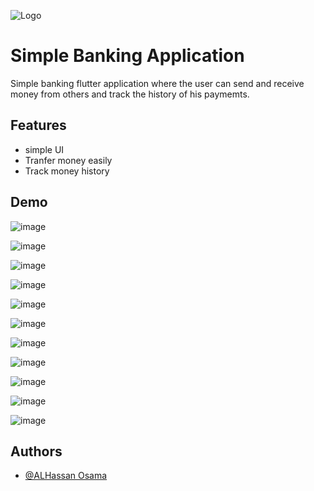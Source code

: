 
![Logo](https://northeurope1-mediap.svc.ms/transform/thumbnail?provider=spo&farmid=188840&inputFormat=png&cs=MDAwMDAwMDAtMDAwMC0wMDAwLTAwMDAtMDAwMDQ4MTcxMGE0fFNQTw&docid=https%3A%2F%2Fmy.microsoftpersonalcontent.com%2F_api%2Fv2.0%2Fdrives%2Fb!gIxvGiUVF0-seaK9nCvdB8xadOM_v1dLs0wxh-yRDP2VzpHn75pDQpl1HJl7HaAc%2Fitems%2F01JHOYB44NX7LORHCGCJDJH4LNMWXK4S3B%3Ftempauth%3Dv1e.eyJzaXRlaWQiOiIxYTZmOGM4MC0xNTI1LTRmMTctYWM3OS1hMmJkOWMyYmRkMDciLCJhcHBpZCI6IjAwMDAwMDAwLTAwMDAtMDAwMC0wMDAwLTAwMDA0ODE3MTBhNCIsImF1ZCI6IjAwMDAwMDAzLTAwMDAtMGZmMS1jZTAwLTAwMDAwMDAwMDAwMC9teS5taWNyb3NvZnRwZXJzb25hbGNvbnRlbnQuY29tQDkxODgwNDBkLTZjNjctNGM1Yi1iMTEyLTM2YTMwNGI2NmRhZCIsImV4cCI6IjE3MjY0NTU2MDAifQ.-ElMp-NccntiQ4xz0mvLDXn8vhw47vQZTEwWTxfcB2lJb0mDgYvLpfmHuy9asL1V5ffyKXoToAe5RtARsia8G17OQTgS3ZNbUA6QQVaf1wFM6BTb0qVo-E6YOnwLBZwQhcfBUBmwEMPwfnCbvERHOicZpCaYiMWlhiQnVwKqcJs_RT5ejmT3Flpa5HCBF-dXCOv7YsxYSsW6eYA3RpTo2NFAuYvsK2cqHv2N6MsHvl_6aQzvBFdO1cGYRtk6X7cr_X2zf-gGr7Ms8Q7QP3lbKu2kwX7vmxP7OQ6byjraxBM1WIy70BJtYwg2ecjC7RqAo53LgoPu5d0SYdKGaz5Ts6zpksj3Tg_uS40FyGqJdKFRfWiIdjkshK4oosOYa7PR.RINKcQPU1MSHNhnWIDvm2L7-L8Mvt0T8pMi8WeSFUbk%26version%3DPublished&cb=63862038989&encodeFailures=1&width=1366&height=575)


# Simple Banking Application
Simple banking flutter application where the user can send and receive money from others and track the history of his paymemts.


## Features

- simple UI
- Tranfer money easily
- Track money history


## Demo
![image](https://northeurope1-mediap.svc.ms/transform/thumbnail?provider=spo&farmid=188840&inputFormat=png&cs=MDAwMDAwMDAtMDAwMC0wMDAwLTAwMDAtMDAwMDQ4MTcxMGE0fFNQTw&docid=https%3A%2F%2Fmy.microsoftpersonalcontent.com%2F_api%2Fv2.0%2Fdrives%2Fb!gIxvGiUVF0-seaK9nCvdB8xadOM_v1dLs0wxh-yRDP2VzpHn75pDQpl1HJl7HaAc%2Fitems%2F01JHOYB47IERQIJUIBYFEKCYA74C6P5MY5%3Ftempauth%3Dv1e.eyJzaXRlaWQiOiIxYTZmOGM4MC0xNTI1LTRmMTctYWM3OS1hMmJkOWMyYmRkMDciLCJhcHBpZCI6IjAwMDAwMDAwLTAwMDAtMDAwMC0wMDAwLTAwMDA0ODE3MTBhNCIsImF1ZCI6IjAwMDAwMDAzLTAwMDAtMGZmMS1jZTAwLTAwMDAwMDAwMDAwMC9teS5taWNyb3NvZnRwZXJzb25hbGNvbnRlbnQuY29tQDkxODgwNDBkLTZjNjctNGM1Yi1iMTEyLTM2YTMwNGI2NmRhZCIsImV4cCI6IjE3MjY0NTU2MDAifQ.JLqkabsYQL5XPwUg1INrTJgeaO0PqN5GJMaTtmGPpo_BaTjXcmXaZmuKIXcDOa8t7MwARynvdJ3mPB8PAkP4VCgXRyuE9mtLJeAiSksjVTbndzj4KolxBEhWbFMb2qhP3UIut6PumQUE5wRXjBPnFLtyOJIkm-JtWCyVbgMIGjFlQYxehnaq2lW3jrkryBIEyMN5EmW5UFQ1gNjDW5jqSYL6JDcSHcPgDI6iwazYOKnAKntlnd0pTUo-R0KcONIZoOP-9Zl1Wlh9k7oxkjg31XDWQjq0Gn3z39jLBZdPlRvK3p2qpOPtDBICrmXj_4nV-OT6AZy7M9wzpFHv_7wf_R1IsSq--xjZ9K97BEFh07cEwqfXEft5SVXjLNQNcotj.zHLakZLKHh9FnUFCD2zjycgcboN5LyaICCg3LrwP7hA%26version%3DPublished&cb=63862037710&encodeFailures=1&width=1366&height=575)

![image](https://northeurope1-mediap.svc.ms/transform/thumbnail?provider=spo&farmid=188840&inputFormat=png&cs=MDAwMDAwMDAtMDAwMC0wMDAwLTAwMDAtMDAwMDQ4MTcxMGE0fFNQTw&docid=https%3A%2F%2Fmy.microsoftpersonalcontent.com%2F_api%2Fv2.0%2Fdrives%2Fb!gIxvGiUVF0-seaK9nCvdB8xadOM_v1dLs0wxh-yRDP2VzpHn75pDQpl1HJl7HaAc%2Fitems%2F01JHOYB44RIYRFPRKSPFB2VPFH4FFYKUPV%3Ftempauth%3Dv1e.eyJzaXRlaWQiOiIxYTZmOGM4MC0xNTI1LTRmMTctYWM3OS1hMmJkOWMyYmRkMDciLCJhcHBpZCI6IjAwMDAwMDAwLTAwMDAtMDAwMC0wMDAwLTAwMDA0ODE3MTBhNCIsImF1ZCI6IjAwMDAwMDAzLTAwMDAtMGZmMS1jZTAwLTAwMDAwMDAwMDAwMC9teS5taWNyb3NvZnRwZXJzb25hbGNvbnRlbnQuY29tQDkxODgwNDBkLTZjNjctNGM1Yi1iMTEyLTM2YTMwNGI2NmRhZCIsImV4cCI6IjE3MjY0NTU2MDAifQ.BhhSFdTy_lzqinyFkN3rXctlYw_1pPfcNOJZA4cEsB5bOlUaWj4_AZADcYSSE1TIJ4A1D0Mkl-yP9rl79AvpXcuKNP54qC1IBVe6IgGCrenc6mYnAtuwMy1Waqp7kF8IeOXLtrPSCaQpZxqg--qPrfydK76yLz_SVTVorVMB-kq5sRR4gztHsFsAqLZiV4s96kHH2qxjEic3S8mgyt22T8x7MrkcbIPDk4IX81la_YelnSJQUD2xuO6HcJcYHE_CkswRwnchWuKI1bZSlK2ehwJH4-fCqOOsS6IS4O8EETagG4tqwOuuHkM4uous9-WUnWM-O-dArA_ImmI8Eu4PZDsAZLuViX4aMsRRVis8jYNmi3GbWpvnBx8Q2tn0kSfq.DaHy35z-0i7RSP8_XGi89-norzLieoAjdzr1t8VJPfg%26version%3DPublished&cb=63862037711&encodeFailures=1&width=1366&height=575)

![image](https://northeurope1-mediap.svc.ms/transform/thumbnail?provider=spo&farmid=188840&inputFormat=png&cs=MDAwMDAwMDAtMDAwMC0wMDAwLTAwMDAtMDAwMDQ4MTcxMGE0fFNQTw&docid=https%3A%2F%2Fmy.microsoftpersonalcontent.com%2F_api%2Fv2.0%2Fdrives%2Fb!gIxvGiUVF0-seaK9nCvdB8xadOM_v1dLs0wxh-yRDP2VzpHn75pDQpl1HJl7HaAc%2Fitems%2F01JHOYB45BHDLBNRZULBEKJNEZERANYZWX%3Ftempauth%3Dv1e.eyJzaXRlaWQiOiIxYTZmOGM4MC0xNTI1LTRmMTctYWM3OS1hMmJkOWMyYmRkMDciLCJhcHBpZCI6IjAwMDAwMDAwLTAwMDAtMDAwMC0wMDAwLTAwMDA0ODE3MTBhNCIsImF1ZCI6IjAwMDAwMDAzLTAwMDAtMGZmMS1jZTAwLTAwMDAwMDAwMDAwMC9teS5taWNyb3NvZnRwZXJzb25hbGNvbnRlbnQuY29tQDkxODgwNDBkLTZjNjctNGM1Yi1iMTEyLTM2YTMwNGI2NmRhZCIsImV4cCI6IjE3MjY0NTU2MDAifQ.keuQfajZEt3bFF2HPkujKuYBgTEFqABJKFlVG2YKQWhpSIH0f6HXvm8mbqIo0wmiKundn44aXUyPiVuWzOocOsLaKHehi6oLSZkSM5C42S2OHIO6OaYiWlo1CD_ygFkPbnCuh55dBxnOH1zANo5X_c7hpQnGB4jlr7LYQP4R6JIKqgWC2qAFMNoJmy9d_RUdFKLk1ByEpT5R5AztNhPSzlCnyx8mibPWqY3vq5CBGqs1U1DtBy76AMFmX-qPPELsIg74B19GxBfCZa3wS_k-mu6SVjSq7HLF4uhuXcvZcGmevq9WQtL0rLEJLqbVG-UX-Lnt7HPqpEDDHX6BWhY5Z_eU5la0AIC96llcvERnFGjw1Nsy5dHuNYmEzhXElhsM.r6jAd6k2iVqPB0q99j4n4cRlS4sUBLcTyeaF8At06TM%26version%3DPublished&cb=63862037711&encodeFailures=1&width=1366&height=575)

![image](https://northeurope1-mediap.svc.ms/transform/thumbnail?provider=spo&farmid=188840&inputFormat=png&cs=MDAwMDAwMDAtMDAwMC0wMDAwLTAwMDAtMDAwMDQ4MTcxMGE0fFNQTw&docid=https%3A%2F%2Fmy.microsoftpersonalcontent.com%2F_api%2Fv2.0%2Fdrives%2Fb!gIxvGiUVF0-seaK9nCvdB8xadOM_v1dLs0wxh-yRDP2VzpHn75pDQpl1HJl7HaAc%2Fitems%2F01JHOYB45EWS32BV6IQFHYOWACN74MRHE5%3Ftempauth%3Dv1e.eyJzaXRlaWQiOiIxYTZmOGM4MC0xNTI1LTRmMTctYWM3OS1hMmJkOWMyYmRkMDciLCJhcHBpZCI6IjAwMDAwMDAwLTAwMDAtMDAwMC0wMDAwLTAwMDA0ODE3MTBhNCIsImF1ZCI6IjAwMDAwMDAzLTAwMDAtMGZmMS1jZTAwLTAwMDAwMDAwMDAwMC9teS5taWNyb3NvZnRwZXJzb25hbGNvbnRlbnQuY29tQDkxODgwNDBkLTZjNjctNGM1Yi1iMTEyLTM2YTMwNGI2NmRhZCIsImV4cCI6IjE3MjY0NTU2MDAifQ.NbwKT0mOr1AzpFKWO4sBgQvRsc71ZSkTXSrBwY7zaFluzwxx23-uRcGZT-ZRUPzUvfvfY8JAey_aqUJp8gTq2il6EZ9-lvH-4BCJgzqsqxLgnu_YJCI6o_iIXigpdm6YJx_i3tQghNJYt2wMp8zSoOcFoEkCd1FdK0FFeM9n4sRvxilAQP3XUHlKk9sDaQUR154muDFfrGm14sfh0F7e0km4rsEdNwalS-MEiWQmTV-arkWCvWdEKQMs12--M9M-0jxWBdUbuyxtE7SQSlJmnxR4rPIxnppV4Be9Sxg9GjABSdtMexgvko9llb1x8jkAfwikRK2bl4ymboqTqUPwIJ3VYcw3bwsH7AFujR97r0kj_VoY4pzmV59O0B76Isvy.d5jiMG6liyy4j2ZTPMOQlklU8M8oe7Dt9AODZEFwWZ0%26version%3DPublished&cb=63862037712&encodeFailures=1&width=1721&height=724)

![image](https://northeurope1-mediap.svc.ms/transform/thumbnail?provider=spo&farmid=188840&inputFormat=png&cs=MDAwMDAwMDAtMDAwMC0wMDAwLTAwMDAtMDAwMDQ4MTcxMGE0fFNQTw&docid=https%3A%2F%2Fmy.microsoftpersonalcontent.com%2F_api%2Fv2.0%2Fdrives%2Fb!gIxvGiUVF0-seaK9nCvdB8xadOM_v1dLs0wxh-yRDP2VzpHn75pDQpl1HJl7HaAc%2Fitems%2F01JHOYB43KTPDTK2CWGBGIP3WE6ISUPCQH%3Ftempauth%3Dv1e.eyJzaXRlaWQiOiIxYTZmOGM4MC0xNTI1LTRmMTctYWM3OS1hMmJkOWMyYmRkMDciLCJhcHBpZCI6IjAwMDAwMDAwLTAwMDAtMDAwMC0wMDAwLTAwMDA0ODE3MTBhNCIsImF1ZCI6IjAwMDAwMDAzLTAwMDAtMGZmMS1jZTAwLTAwMDAwMDAwMDAwMC9teS5taWNyb3NvZnRwZXJzb25hbGNvbnRlbnQuY29tQDkxODgwNDBkLTZjNjctNGM1Yi1iMTEyLTM2YTMwNGI2NmRhZCIsImV4cCI6IjE3MjY0NTU2MDAifQ.GhMRVFGqa0JE3DhTVcXhafbCEVyT5ySk9Rbb8jXCbZ8iGDDdWbf2NVZ1sVBXNWgqx-78NM-HC1mAb8OYpCPudiPGohOLAOWTSaebyrRgbhrF6_jwwzzsy1ELBL0jF3EbqgJEWrxja9FN_Jkp5y4bNDrJngB84P-vb_lvKPpYxADIatEsUcHnPxiQhhw2IyU1fUdF6n4Tgzld_0yX0WnqgD7_rhupgJ2XikpnsPxD_6Qy3-FXStwIkcNuxXJ6p-9TmfqxeqCVxTBjF3WCRwKjAUFa03UDLiMmxj-uAVQglIPUVv1PJURCv-NXp0yjZhb4QDncTsLu7JeSnKrKVP8dxuy_jwLtbeJzloI1H09AAuiPAckR0b-kPWlyKIphVjdm.VTioz0PYf-ttnkv4iKCRZ2XKHNipQ62t4AJT6_9jTjs%26version%3DPublished&cb=63862037712&encodeFailures=1&width=1366&height=575)

![image](https://northeurope1-mediap.svc.ms/transform/thumbnail?provider=spo&farmid=188840&inputFormat=png&cs=MDAwMDAwMDAtMDAwMC0wMDAwLTAwMDAtMDAwMDQ4MTcxMGE0fFNQTw&docid=https%3A%2F%2Fmy.microsoftpersonalcontent.com%2F_api%2Fv2.0%2Fdrives%2Fb!gIxvGiUVF0-seaK9nCvdB8xadOM_v1dLs0wxh-yRDP2VzpHn75pDQpl1HJl7HaAc%2Fitems%2F01JHOYB45JN2QNUGM535G3ZKCNFB7TKRYZ%3Ftempauth%3Dv1e.eyJzaXRlaWQiOiIxYTZmOGM4MC0xNTI1LTRmMTctYWM3OS1hMmJkOWMyYmRkMDciLCJhcHBpZCI6IjAwMDAwMDAwLTAwMDAtMDAwMC0wMDAwLTAwMDA0ODE3MTBhNCIsImF1ZCI6IjAwMDAwMDAzLTAwMDAtMGZmMS1jZTAwLTAwMDAwMDAwMDAwMC9teS5taWNyb3NvZnRwZXJzb25hbGNvbnRlbnQuY29tQDkxODgwNDBkLTZjNjctNGM1Yi1iMTEyLTM2YTMwNGI2NmRhZCIsImV4cCI6IjE3MjY0NTU2MDAifQ._VD1aSSLd8Yd_mzIjiz1uZ57hoiwDXvyLXZGSWuuj6LGX76lXFkyujjfEX0pnDDg9A-jof5NZaq08jWhj6YuF3S7lBUxlAOQWdCGqnZtc18Wj64qSb7j81YePOzWXOrAEl5VxOd6dIAnKxOxNNEPSeBdpcxPt-7nzZt7oMiqHNIDdF2VIJbEFbI9kknVv1pCuJYmZMTmCDWyQsCQUVfF7sHOfWzs2FJoUbyNtQ2N5wSro3v-9Uay_NSgxvXL4K8WvGqZQhRzc5rLmj8oTBTWTsY_nEfa_B35-5QO4_7D4o-eyB24_uOag-JeUsI1DfuDANpGs4UOpr-sit02S9wpMas14OIDlWaTzzz9HbXPRDvcCC753R20IEwSQLKEoEil.k5LND4pKtaA0L5SPGiLqbognnWzWpiNP2Qv_dc4tLWQ%26version%3DPublished&cb=63862037714&encodeFailures=1&width=1366&height=575)

![image](https://northeurope1-mediap.svc.ms/transform/thumbnail?provider=spo&farmid=188840&inputFormat=png&cs=MDAwMDAwMDAtMDAwMC0wMDAwLTAwMDAtMDAwMDQ4MTcxMGE0fFNQTw&docid=https%3A%2F%2Fmy.microsoftpersonalcontent.com%2F_api%2Fv2.0%2Fdrives%2Fb!gIxvGiUVF0-seaK9nCvdB8xadOM_v1dLs0wxh-yRDP2VzpHn75pDQpl1HJl7HaAc%2Fitems%2F01JHOYB45BK54FZBRXVJEIHMSTC6USIR5W%3Ftempauth%3Dv1e.eyJzaXRlaWQiOiIxYTZmOGM4MC0xNTI1LTRmMTctYWM3OS1hMmJkOWMyYmRkMDciLCJhcHBpZCI6IjAwMDAwMDAwLTAwMDAtMDAwMC0wMDAwLTAwMDA0ODE3MTBhNCIsImF1ZCI6IjAwMDAwMDAzLTAwMDAtMGZmMS1jZTAwLTAwMDAwMDAwMDAwMC9teS5taWNyb3NvZnRwZXJzb25hbGNvbnRlbnQuY29tQDkxODgwNDBkLTZjNjctNGM1Yi1iMTEyLTM2YTMwNGI2NmRhZCIsImV4cCI6IjE3MjY0NTU2MDAifQ.WU7PUSUzdfxDEBZIeoDqifhJSsMTn-B3AxGhylEYPae0Rc-hBJQ1K4K7CRMekIE9hB6EqhrCEubRy4EIP8zHlxTZAxe1d_icNvsDA1OE962JkNFcQkTftGneUl6adyFyUpuhVuu23PHQvHKXz_IzRC0zzyzUgUgQYpUO6wn8xH4c_5srC1nwmHlfakLMtZ5uQiv07CUvyW_MZU2ZO-jTOqm3ypjkPv4PGzA5TRSblCkpW-1GM443SFbwZ2fOTUMdPYYAXyPhudhSRfz546PSMOzJxgtX9UOBs8N2tlXBz72IpCJ-g08xUvAlwAM3oeH2DwgPOrWdHpiYJBEuqCuP97lOBZemSgTEM3xoLYRNMte48F_yuzkeF2bw86ZeI715.vJVHn6MgtkxrwFxH-AFiQpCEfJSO06MzsJMLD-NTqq0%26version%3DPublished&cb=63862037714&encodeFailures=1&width=1366&height=575)

![image](https://northeurope1-mediap.svc.ms/transform/thumbnail?provider=spo&farmid=188840&inputFormat=png&cs=MDAwMDAwMDAtMDAwMC0wMDAwLTAwMDAtMDAwMDQ4MTcxMGE0fFNQTw&docid=https%3A%2F%2Fmy.microsoftpersonalcontent.com%2F_api%2Fv2.0%2Fdrives%2Fb!gIxvGiUVF0-seaK9nCvdB8xadOM_v1dLs0wxh-yRDP2VzpHn75pDQpl1HJl7HaAc%2Fitems%2F01JHOYB435MXJ4WDCQXFFYOBYWC2YBGCV3%3Ftempauth%3Dv1e.eyJzaXRlaWQiOiIxYTZmOGM4MC0xNTI1LTRmMTctYWM3OS1hMmJkOWMyYmRkMDciLCJhcHBpZCI6IjAwMDAwMDAwLTAwMDAtMDAwMC0wMDAwLTAwMDA0ODE3MTBhNCIsImF1ZCI6IjAwMDAwMDAzLTAwMDAtMGZmMS1jZTAwLTAwMDAwMDAwMDAwMC9teS5taWNyb3NvZnRwZXJzb25hbGNvbnRlbnQuY29tQDkxODgwNDBkLTZjNjctNGM1Yi1iMTEyLTM2YTMwNGI2NmRhZCIsImV4cCI6IjE3MjY0NTU2MDAifQ.6LaHbMJh36oP7ZTSLVu9zQPKrRuvFJ99_078ZgPHA3Q8DpdIsbbgtgVkikZNrhlKGUoH3O79WD5XLgHo_5SndjEdIcMVK3b5S-YkhBlsKoevWqyYfDnn5RGmQ_3lutpnFAZnAVziswxMAMhLWS3p5wMhCutEpefUi1R2ZjulMcZueas3_ngfkYPb8kjSbCcGmU-taEBBz9C1yUD5coAqhgIU6AtvLSR8Zp39GcjYupMt1Q6TAOO7BT8JNhNylnhFRJB5hihAICwjarfDX0gJ_a_wPvsZ0yj7Y02BnhLOhwRIiM_-owqZ1yF20PzaasNbfjgClDpVE9rPwk5_gTGWPYZDE1QMqOw2uTeQISzE_p4YdZIo3A0W_iAzqkX8ACqs.AXrolS8m10iDlQlJLLX4vX0XRDBEjNpQTvGZ3yUPYTE%26version%3DPublished&cb=63862037715&encodeFailures=1&width=1366&height=575)

![image](https://northeurope1-mediap.svc.ms/transform/thumbnail?provider=spo&farmid=188840&inputFormat=png&cs=MDAwMDAwMDAtMDAwMC0wMDAwLTAwMDAtMDAwMDQ4MTcxMGE0fFNQTw&docid=https%3A%2F%2Fmy.microsoftpersonalcontent.com%2F_api%2Fv2.0%2Fdrives%2Fb!gIxvGiUVF0-seaK9nCvdB8xadOM_v1dLs0wxh-yRDP2VzpHn75pDQpl1HJl7HaAc%2Fitems%2F01JHOYB4ZNTLNMQ6ZJCFGZJPBVO6EXPG5V%3Ftempauth%3Dv1e.eyJzaXRlaWQiOiIxYTZmOGM4MC0xNTI1LTRmMTctYWM3OS1hMmJkOWMyYmRkMDciLCJhcHBpZCI6IjAwMDAwMDAwLTAwMDAtMDAwMC0wMDAwLTAwMDA0ODE3MTBhNCIsImF1ZCI6IjAwMDAwMDAzLTAwMDAtMGZmMS1jZTAwLTAwMDAwMDAwMDAwMC9teS5taWNyb3NvZnRwZXJzb25hbGNvbnRlbnQuY29tQDkxODgwNDBkLTZjNjctNGM1Yi1iMTEyLTM2YTMwNGI2NmRhZCIsImV4cCI6IjE3MjY0NTU2MDAifQ.ONYQo9W6WXekNTTcSN1_pa6Tx7arG4N2yxqJb8UvYPU_xuLA4he70BRUvocnIZAKMl1QWrkFBQ8C9r-aXDRq7Kc3PegwjQpFnDZ9J5PlRFIbsjGg2Li7u46sjpYNvYJAIJmJWtwjKz-rgAIoTdy3iBmis8FVCeqfrAOYPXE-1uoHDqpl77G0i0PqEsIZJ3nthTuf-Mzs3U1jpb66eRG7Ky9h5Msu7h6JeR7QgSuU6lQhUlOYHzZh46bH6sAZWpXt33RzBJQWK6SVzE0ui25sKmC-aeLe9wglIoX2kT3tfMyqRbnEtI-tflJmGSLTrB8wQpppCYy3fZ1Nj_wVYXNi5Ccv5PvKxCC4p6hufavNuwxNVxQdn2DtP74HDiBXe253.GxT1NbNDqVsVGE1uQb1nhqH0V_8rRK4dUbVZwySh-qs%26version%3DPublished&cb=63862037716&encodeFailures=1&width=1366&height=575)

![image](https://northeurope1-mediap.svc.ms/transform/thumbnail?provider=spo&farmid=188840&inputFormat=png&cs=MDAwMDAwMDAtMDAwMC0wMDAwLTAwMDAtMDAwMDQ4MTcxMGE0fFNQTw&docid=https%3A%2F%2Fmy.microsoftpersonalcontent.com%2F_api%2Fv2.0%2Fdrives%2Fb!gIxvGiUVF0-seaK9nCvdB8xadOM_v1dLs0wxh-yRDP2VzpHn75pDQpl1HJl7HaAc%2Fitems%2F01JHOYB435JOJBKXCDMBCKUWQRSKL2Y5UO%3Ftempauth%3Dv1e.eyJzaXRlaWQiOiIxYTZmOGM4MC0xNTI1LTRmMTctYWM3OS1hMmJkOWMyYmRkMDciLCJhcHBpZCI6IjAwMDAwMDAwLTAwMDAtMDAwMC0wMDAwLTAwMDA0ODE3MTBhNCIsImF1ZCI6IjAwMDAwMDAzLTAwMDAtMGZmMS1jZTAwLTAwMDAwMDAwMDAwMC9teS5taWNyb3NvZnRwZXJzb25hbGNvbnRlbnQuY29tQDkxODgwNDBkLTZjNjctNGM1Yi1iMTEyLTM2YTMwNGI2NmRhZCIsImV4cCI6IjE3MjY0NTU2MDAifQ.LKeAIFmXa3VZd_7AV8zTdhjxFYOBk8P2BJ34S7kjMrFkylwPMq05A4CcBU5t_wRK31RzB9KxB9UDKFUytFDwA3j57YAQdIGaWm1l7SnRmnlS3bfxWQuSN3Ct25PypCHnYp-9nekIhPDk_RqebToAiXd7LYZoENYvkMdWKI-kj-uMIizRQQgciZCTcRhCyCy9OAKDE4oY8J6iSCGz6_hO2glWxahTho9N4ej3uTxVE2okjwUDGwBCAxdYcuPLzSJ6r0bqfNXe5k-8hYnvF-0cmBR0fguN4qHV7JeO_zlhqGmEtAkFBQizBZyHEbYAXDdp8YGiaSfdzyMevJuuWWYBw6bqDbAluUg25hhVmvc8px2xZpcoiY8VLHyp7LsmyhoX.RTc5NYPzNVy6GTOsZyDOOnQ98CI-dH3RNxqCu1qAEZA%26version%3DPublished&cb=63862037716&encodeFailures=1&width=1366&height=575)

![image](https://northeurope1-mediap.svc.ms/transform/thumbnail?provider=spo&farmid=188840&inputFormat=png&cs=MDAwMDAwMDAtMDAwMC0wMDAwLTAwMDAtMDAwMDQ4MTcxMGE0fFNQTw&docid=https%3A%2F%2Fmy.microsoftpersonalcontent.com%2F_api%2Fv2.0%2Fdrives%2Fb!gIxvGiUVF0-seaK9nCvdB8xadOM_v1dLs0wxh-yRDP2VzpHn75pDQpl1HJl7HaAc%2Fitems%2F01JHOYB43GKED537JB6RCINWN2Y3IRI6JN%3Ftempauth%3Dv1e.eyJzaXRlaWQiOiIxYTZmOGM4MC0xNTI1LTRmMTctYWM3OS1hMmJkOWMyYmRkMDciLCJhcHBpZCI6IjAwMDAwMDAwLTAwMDAtMDAwMC0wMDAwLTAwMDA0ODE3MTBhNCIsImF1ZCI6IjAwMDAwMDAzLTAwMDAtMGZmMS1jZTAwLTAwMDAwMDAwMDAwMC9teS5taWNyb3NvZnRwZXJzb25hbGNvbnRlbnQuY29tQDkxODgwNDBkLTZjNjctNGM1Yi1iMTEyLTM2YTMwNGI2NmRhZCIsImV4cCI6IjE3MjY0NTU2MDAifQ.fsWEHT1ebc5jr0Qskd5ngxhbH6kDh74YPhc-I--R1C2PMjDR4K-Vh5NECnB4coVurEfLnSOO8dhNZdZ_5RgPc-jCk9wwa99tKZ1VkebkZw8l61Cq7jULq9xC8C68FS1qK76pZUmP6yTYbpc8FDOViDdG7zeD8su2zFornv-4E4YRtsK-0_LFxMT0Z9SegeRHRtG4KT6GoRjOEf4JRtV_0UYJAMfzZEcvMURsirfFHPjoOfrNHsRIAYyfrv67O0GQknQQZdEEf07gkmpLh3nGvmn8SJTnjaXLaxc_7VGzFfbeW2jpJxrDthkfY9UFYA9Sn-f0O7RqMwfQ4OAE6_Y27ZUILBSCQPUtHrZ3n1rSpR42kX_mT5PGkNd3e9ONATSZ.gLmiFNmJLZVsc_gcPqAymEmBeHFipZ-E1HZQahM4WlA%26version%3DPublished&cb=63862037717&encodeFailures=1&width=1366&height=575)


## Authors

- [@ALHassan Osama](https://github.com/ALHassanOsama)

